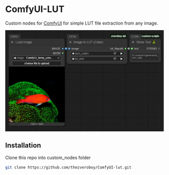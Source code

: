 # ComfyUI-LUT

Custom nodes for [ComfyUI](https://github.com/comfyanonymous/ComfyUI) for simple LUT file extraction from any image.

![comfy-csm](https://github.com/thezveroboy/ComfyUI-lut/raw/main/lut-flow.jpg)

## Installation

   Clone this repo into custom_nodes folder
   ```bash
   git clone https://github.com/thezveroboy/ComfyUI-lut.git
   ```
